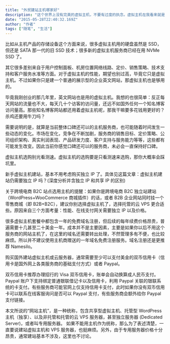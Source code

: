 ```yaml
---
title: "外贸建站主机哪家好"
description: "这个世界上没有完美的虚拟主机，不要有过度的执念。虚拟主机在我看来就是个低端的建站主机类别，属于服务商根据服务器资源进行阉割分配的共享建站资源产品。而不同服务商之间，产品和服务也有较大差别。"
date: "2015-05-28T22:40:32.169Z"
author: "作者"
tags: ["随笔", "生活"]
---
```

比如从主机产品的存储设备这个方面来说，很多虚拟主机用的硬盘虽然是 SSD，但还是 SATA 那一代的旧 SSD 技术；很多新的虚拟主机服务商已经在用 NVMe SSD 了。

其它很多差别来自于用户控制面板、机房位置网络线路、定价、销售策略、技术支持和客户服务水准等方面。对于虚拟主机的性能，期望也别过高，毕竟它只是虚拟主机。不过如果你只是建一个普通的展示型的企业英文网站，那虚拟主机也是够用的。

毕竟我刚创业的那几年里，英文网站也是用的虚拟主机。我想的也很简单：反正每天网站的流量也不大，每天几十个访客的访问量，还远不如国外任何一个知名博客访问量高。那些知名博客网站都还用着虚拟主机呢，那我干嘛要多花钱用更好的？杀鸡还要用牛刀吗？

需要说明的是，就算是当前整体口碑还可以的主机服务商，也可能随着时间发生一些动态的变化。市场在变化，竞争在不断加剧，服务商的销售目标、定价策略、公司组织架构、真实利润表现、产品研发力度、客户支持与服务能力等等，这些都有可能发生改变。因此当前你感觉口碑还可以的服务商，未必会一直保持好口碑。

虚拟主机选购别光看测速。虚拟主机的选购要是只看测速来选购，那你大概率会踩坑里。

新手虚拟主机建站，基本不用考虑购买独立 IP 了。具体见这篇文章：虚拟主机建站仍需要独立 IP 吗？(深度分析并含独立 IP 和共享 IP 的区别)

关于跨境电商 B2C 站点选用主机的提醒：如果你是跨境电商 B2C 独立站建站（WordPress+WooCommerce 商城插件）的话，或者 B2B 企业网站同时挂一个零售商城（即 B2B+B2C），建议你别选择虚拟主机了，选择托管的云 VPS 更合适些。原因来自三个方面考量：性能、在线支付网关需要独立 IP 以及价格。

很多虚拟主机套餐中都包含一年的免费域名注册，但后续的每年续费价格昂贵，普遍需要十几甚至二十美金一年。成本并不是主要因素，主要是如果你以后不用这个服务商的网站主机了，在这里的域名还需要转出处理，不然管理多有不便，也比较麻烦。所以并不建议使用主机商赠送的一年域名免费注册服务。域名注册还是更推荐 Namesilo。

购买国外建站虚拟主机或云服务器，通常需要至少可以支付美金的双币信用卡（信用卡是国外网上各类服务商的基础支付方式）或者 Paypal。

双币信用卡推荐办理招行的 Visa 双币信用卡，账单会自动换算成人民币支付。Paypal 账户下支持绑定普通银联借记卡以及信用卡，利用 Paypal 关联的银联系统的卡支付。有些服务商可能官网上仅支持信用卡支付，此时如果你没有双币信用卡可以联系在线客服询问是否可以 Paypal 支付，有些服务商会额外给你 Paypal 支付链接。

本文所说的“网站主机”，是一种统称，包含共享型虚拟主机、托管型 WordPress 主机（独享）、以及非托管和托管的云 VPS 服务器，甚至独立服务器 (Dedicated Server)，或者叫专用服务器。
如果不能用主机作为统称，那么为了表述清楚，一直要说建站虚拟主机和 VPS 服务器，也挺麻烦。另外，由于专用服务器价格十分昂贵，通常建站基本不涉及，这里也不讨论。


